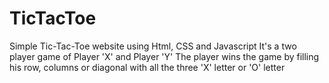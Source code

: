 # TicTacToe
Simple Tic-Tac-Toe website using Html, CSS and Javascript
It's a two player game of Player 'X' and Player 'Y'
The player wins the game by filling his row, columns or diagonal with all the three 'X' letter or 'O' letter
